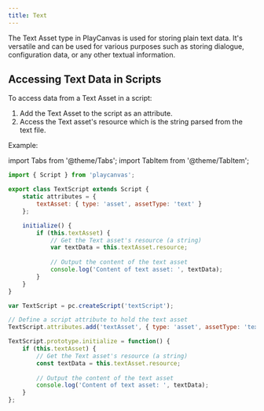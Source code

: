 ```yaml
---
title: Text
---
```


The Text Asset type in PlayCanvas is used for storing plain text data. It's versatile and can be used for various purposes such as storing dialogue, configuration data, or any other textual information.

## Accessing Text Data in Scripts

To access data from a Text Asset in a script:

1. Add the Text Asset to the script as an attribute.
2. Access the Text asset's resource which is the string parsed from the text file.

Example:

import Tabs from '@theme/Tabs';
import TabItem from '@theme/TabItem';

<Tabs defaultValue="legacy" groupId='script-code'>
<TabItem  value="esm" label="ESM">

```javascript
import { Script } from 'playcanvas';

export class TextScript extends Script {
    static attributes = {
        textAsset: { type: 'asset', assetType: 'text' }
    };

    initialize() {
        if (this.textAsset) {
            // Get the Text asset's resource (a string)
            var textData = this.textAsset.resource;
            
            // Output the content of the text asset
            console.log('Content of text asset: ', textData);
        }
    }
}
```

</TabItem>
<TabItem value="classic" label="Classic">

```javascript
var TextScript = pc.createScript('textScript');

// Define a script attribute to hold the text asset
TextScript.attributes.add('textAsset', { type: 'asset', assetType: 'text' });

TextScript.prototype.initialize = function() {
    if (this.textAsset) {
        // Get the Text asset's resource (a string)
        const textData = this.textAsset.resource;
        
        // Output the content of the text asset
        console.log('Content of text asset: ', textData);
    }
};
```

</TabItem>
</Tabs>
